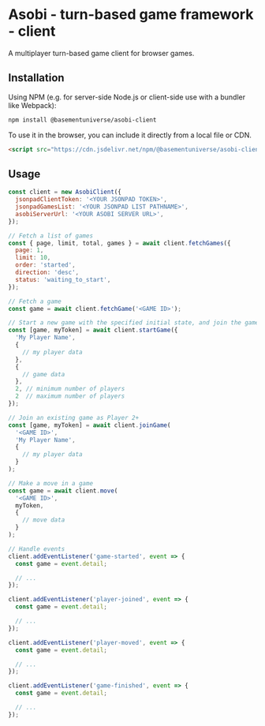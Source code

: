 # Asobi - turn-based game framework - client

A multiplayer turn-based game client for browser games.

## Installation

Using NPM (e.g. for server-side Node.js or client-side use with a bundler like Webpack):

```bash
npm install @basementuniverse/asobi-client
```

To use it in the browser, you can include it directly from a local file or CDN.

```html
<script src="https://cdn.jsdelivr.net/npm/@basementuniverse/asobi-client@1.0.0/build/client.js"></script>
```

## Usage

```js
const client = new AsobiClient({
  jsonpadClientToken: '<YOUR JSONPAD TOKEN>',
  jsonpadGamesList: '<YOUR JSONPAD LIST PATHNAME>',
  asobiServerUrl: '<YOUR ASOBI SERVER URL>',
});

// Fetch a list of games
const { page, limit, total, games } = await client.fetchGames({
  page: 1,
  limit: 10,
  order: 'started',
  direction: 'desc',
  status: 'waiting_to_start',
});

// Fetch a game
const game = await client.fetchGame('<GAME ID>');

// Start a new game with the specified initial state, and join the game as Player 1
const [game, myToken] = await client.startGame({
  'My Player Name',
  {
    // my player data
  },
  {
    // game data
  },
  2, // minimum number of players
  2  // maximum number of players
});

// Join an existing game as Player 2+
const [game, myToken] = await client.joinGame(
  '<GAME ID>',
  'My Player Name',
  {
    // my player data
  }
);

// Make a move in a game
const game = await client.move(
  '<GAME ID>',
  myToken,
  {
    // move data
  }
);

// Handle events
client.addEventListener('game-started', event => {
  const game = event.detail;

  // ...
});

client.addEventListener('player-joined', event => {
  const game = event.detail;

  // ...
});

client.addEventListener('player-moved', event => {
  const game = event.detail;

  // ...
});

client.addEventListener('game-finished', event => {
  const game = event.detail;

  // ...
});
```
